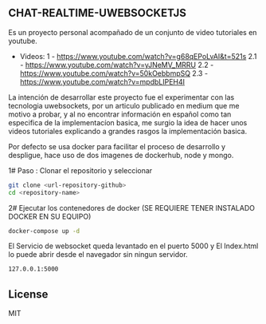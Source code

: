 ## CHAT-REALTIME-UWEBSOCKETJS

Es un proyecto personal acompañado de un conjunto de video tutoriales en youtube.
* Videos:
1   - https://www.youtube.com/watch?v=g68qEPoLvAI&t=521s
2.1 - https://www.youtube.com/watch?v=yJNeMV_MRRU
2.2 - https://www.youtube.com/watch?v=50kOebbmpSQ
2.3 - https://www.youtube.com/watch?v=mpdbLIPEH4I

La intención de desarrollar este proyecto fue el experimentar con las tecnologia uwebsockets, por un articulo publicado en medium que me motivo a probar, y al no encontrar información en español como tan especifica de la implementacíon basica, me surgio la idea de hacer unos videos tutoriales explicando a grandes rasgos la implementación basica.

Por defecto se usa docker para facilitar el proceso de desarrollo y despligue, hace uso de dos imagenes de dockerhub, node y mongo.

1# Paso : Clonar el repositorio y seleccionar
```sh
git clone <url-repository-github> 
cd <repository-name>
```

2# Ejecutar los contenedores de docker (SE REQUIERE TENER INSTALADO DOCKER EN SU EQUIPO)

```sh
docker-compose up -d 
```
El Servicio de websocket queda levantado en el puerto 5000 y El Index.html lo puede abrir desde el navegador sin ningun servidor.
```sh
127.0.0.1:5000
```

## License

MIT
